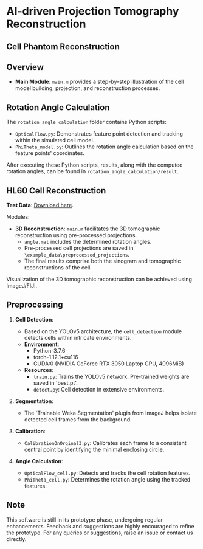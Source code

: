 # AI-driven Projection Tomography Reconstruction

## Cell Phantom Reconstruction

## Overview
- **Main Module**: `main.m` provides a step-by-step illustration of the cell model building, projection, and reconstruction processes.

## Rotation Angle Calculation
The `rotation_angle_calculation` folder contains Python scripts:
- `OpticalFlow.py`: Demonstrates feature point detection and tracking within the simulated cell model.
- `PhiTheta_model.py`: Outlines the rotation angle calculation based on the feature points' coordinates.

After executing these Python scripts, results, along with the computed rotation angles, can be found in `rotation_angle_calculation/result`.

## HL60 Cell Reconstruction

**Test Data**: [Download here](https://doi.org/10.6084/m9.figshare.24523618).

Modules:
- **3D Reconstruction**: `main.m` facilitates the 3D tomographic reconstruction using pre-processed projections.
  - `angle.mat` includes the determined rotation angles.
  - Pre-processed cell projections are saved in `\example_data\preprocessed_projections`.
  - The final results comprise both the sinogram and tomographic reconstructions of the cell.
  
Visualization of the 3D tomographic reconstruction can be achieved using ImageJ/FIJI.

## Preprocessing

1. **Cell Detection**:
   - Based on the YOLOv5 architecture, the `cell_detection` module detects cells within intricate environments.
   - **Environment**:
     - Python-3.7.6
     - torch-1.12.1+cu116
     - CUDA:0 (NVIDIA GeForce RTX 3050 Laptop GPU, 4096MiB)
   - **Resources**: 
     - `train.py`: Trains the YOLOv5 network. Pre-trained weights are saved in 'best.pt'.
     - `detect.py`: Cell detection in extensive environments.
     
2. **Segmentation**: 
   - The 'Trainable Weka Segmentation' plugin from ImageJ helps isolate detected cell frames from the background.

3. **Calibration**: 
   - `CalibrationOnOrginal3.py`: Calibrates each frame to a consistent central point by identifying the minimal enclosing circle.

4. **Angle Calculation**:
     - `OpticalFlow_cell.py`: Detects and tracks the cell rotation features.
     - `PhiTheta_cell.py`: Determines the rotation angle using the tracked features.

## Note
This software is still in its prototype phase, undergoing regular enhancements. Feedback and suggestions are highly encouraged to refine the prototype. For any queries or suggestions, raise an issue or contact us directly.
